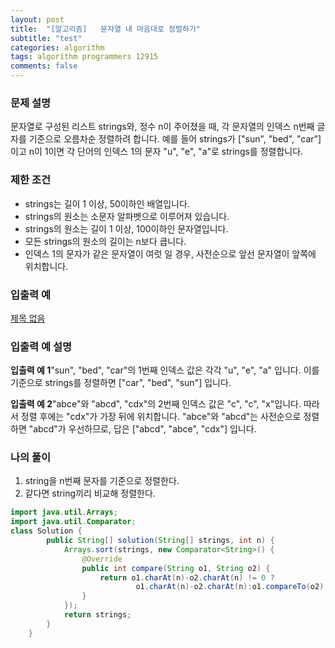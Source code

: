 ```yaml
---
layout: post
title:  "[알고리즘]   문자열 내 마음대로 정렬하기"
subtitle: "test"
categories: algorithm
tags: algorithm programmers 12915
comments: false
---
```

### **문제 설명**

문자열로 구성된 리스트 strings와, 정수 n이 주어졌을 때, 각 문자열의 인덱스 n번째 글자를 기준으로 오름차순 정렬하려 합니다. 예를 들어 strings가 ["sun", "bed", "car"]이고 n이 1이면 각 단어의 인덱스 1의 문자 "u", "e", "a"로 strings를 정렬합니다.

### 제한 조건

- strings는 길이 1 이상, 50이하인 배열입니다.
- strings의 원소는 소문자 알파벳으로 이루어져 있습니다.
- strings의 원소는 길이 1 이상, 100이하인 문자열입니다.
- 모든 strings의 원소의 길이는 n보다 큽니다.
- 인덱스 1의 문자가 같은 문자열이 여럿 일 경우, 사전순으로 앞선 문자열이 앞쪽에 위치합니다.

### 입출력 예

[제목 없음](https://www.notion.so/702e0a05ced1416da2d4cc41433a1687)

### 입출력 예 설명

**입출력 예 1**"sun", "bed", "car"의 1번째 인덱스 값은 각각 "u", "e", "a" 입니다. 이를 기준으로 strings를 정렬하면 ["car", "bed", "sun"] 입니다.

**입출력 예 2**"abce"와 "abcd", "cdx"의 2번째 인덱스 값은 "c", "c", "x"입니다. 따라서 정렬 후에는 "cdx"가 가장 뒤에 위치합니다. "abce"와 "abcd"는 사전순으로 정렬하면 "abcd"가 우선하므로, 답은 ["abcd", "abce", "cdx"] 입니다.

### 나의 풀이

1. string을 n번째 문자를 기준으로 정렬한다.
2. 같다면 string끼리 비교해 정렬한다.

```java
import java.util.Arrays;
import java.util.Comparator; 
class Solution {
        public String[] solution(String[] strings, int n) {
            Arrays.sort(strings, new Comparator<String>() {
                @Override
                public int compare(String o1, String o2) {
                    return o1.charAt(n)-o2.charAt(n) != 0 ?
                            o1.charAt(n)-o2.charAt(n):o1.compareTo(o2);
                }
            });
            return strings;
        }
    }
```
